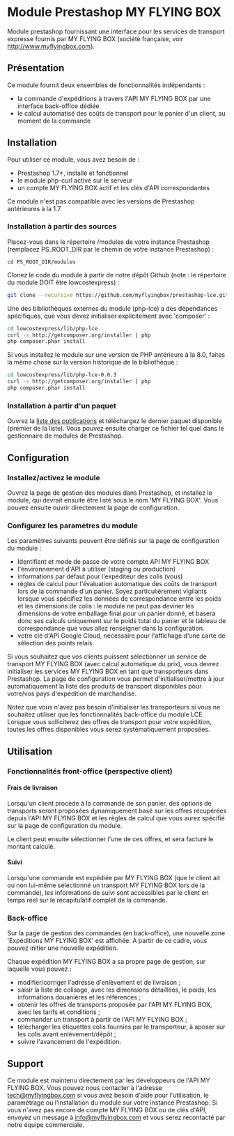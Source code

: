 Module Prestashop MY FLYING BOX
===============================

Module prestashop fournissant une interface pour les services de transport expresse fournis par MY FLYING BOX (société française, voir http://www.myflyingbox.com).

## Présentation

Ce module fournit deux ensembles de fonctionnalités indépendants :
- la commande d'expéditions à travers l'API MY FLYING BOX par une interface back-office dédiée
- le calcul automatisé des coûts de transport pour le panier d'un client, au moment de la commande

## Installation

Pour utiliser ce module, vous avez besoin de :
- Prestashop 1.7+, installé et fonctionnel
- le module php-curl activé sur le serveur
- un compte MY FLYING BOX actif et les clés d'API correspondantes

Ce module n'est pas compatible avec les versions de Prestashop antérieures à la 1.7.

### Installation à partir des sources

Placez-vous dans le répertoire /modules de votre instance Prestashop (remplacez PS_ROOT_DIR par le chemin de votre instance Prestashop) :
```
cd PS_ROOT_DIR/modules
```

Clonez le code du module à partir de notre dépôt Github (note : le répertoire du module DOIT être lowcostexpress) :

```bash
git clone --recursive https://github.com/myflyingbox/prestashop-lce.git lowcostexpress
```

Une des bibliothèques externes du module (php-lce) a des dépendances spécifiques, que vous devez initialiser explicitement avec 'composer' :

```bash
cd lowcostexpress/lib/php-lce
curl -s http://getcomposer.org/installer | php
php composer.phar install
```

Si vous installez le module sur une version de PHP antérieure à la 8.0, faites la même chose sur la version historique de la bibliothèque :

```bash
cd lowcostexpress/lib/php-lce-0.0.3
curl -s http://getcomposer.org/installer | php
php composer.phar install
```

### Installation à partir d'un paquet

Ouvrez la [liste des publications](https://github.com/lce/prestashop-lce/releases) et téléchargez le dernier paquet disponible (premier de la liste).
Vous pouvez ensuite charger ce fichier tel quel dans le gestionnaire de modules de Prestashop.

## Configuration

### Installez/activez le module

Ouvrez la page de gestion des modules dans Prestashop, et installez le module, qui devrait ensuite être listé sous le nom 'MY FLYING BOX'. Vous pouvez ensuite ouvrir directement la page de configuration.

### Configurez les paramètres du module

Les paramètres suivants peuvent être définis sur la page de configuration du module :
* Identifiant et mode de passe de votre compte API MY FLYING BOX
* l'environnement d'API à utiliser (staging ou production)
* informations par défaut pour l'expéditeur des colis (vous)
* règles de calcul pour l'évaluation automatique des coûts de transport lors de la commande d'un panier. Soyez particulièrement vigilants lorsque vous spécifiez les données de correspondance entre les poids et les dimensions de colis : le module ne peut pas deviner les dimensions de votre emballage final pour un panier donné, et basera donc ses calculs uniquement sur le poids total du panier et le tableau de correspondance que vous allez renseigner dans la configuration.
* votre clé d'API Google Cloud, nécessaire pour l'affichage d'une carte de sélection des points relais.

Si vous souhaitez que vos clients puissent sélectionner un service de transport MY FLYING BOX (avec calcul automatique du prix), vous devrez initialiser les services MY FLYING BOX en tant que transporteurs dans Prestashop.
La page de configuration vous permet d'initialiser/mettre à jour automatiquement la liste des produits de transport disponibles pour votre/vos pays d'expédition de marchandise.

Notez que vous n'avez pas besoin d'initialiser les transporteurs si vous ne souhaitez utiliser que les fonctionnalités back-office du module LCE. Lorsque vous solliciterez des offres de transport pour votre expédition, toutes les offres disponibles vous serez systématiquement proposées.

## Utilisation

### Fonctionnalités front-office (perspective client)

#### Frais de livraison

Lorsqu'un client procède à la commande de son panier, des options de transports seront proposées dynamiquement basé sur les offres récupérées depuis l'API MY FLYING BOX et les règles de calcul que vous aurez spécifié sur la page de configuration du module.

Le client peut ensuite sélectionner l'une de ces offres, et sera facturé le montant calculé.

#### Suivi

Lorsqu'une commande est expédiée par MY FLYING BOX (que le client ait ou non lui-même sélectionné un transport MY FLYING BOX lors de la commande), les informations de suivi sont accessibles par le client en temps réel sur le récapitulatif complet de la commande.

### Back-office

Sur la page de gestion des commandes (en back-office), une nouvelle zone 'Expéditions MY FLYING BOX' est affichée. A partir de ce cadre, vous pouvez initier une nouvelle expédition.

Chaque expédition MY FLYING BOX a sa propre page de gestion, sur laquelle vous pouvez :
* modifier/corriger l'adresse d'enlèvement et de livraison ;
* saisir la liste de colisage, avec les dimensions détaillées, le poids, les informations douanières et les références ;
* obtenir les offres de transports proposée par l'API MY FLYING BOX, avec les tarifs et conditions ;
* commander un transport à partir de l'API MY FLYING BOX ;
* télécharger les étiquettes colis fournies par le transporteur, à aposer sur les colis avant enlèvement/dépôt ;
* suivre l'avancement de l'expédition.

## Support

Ce module est maintenu directement par les développeurs de l'API MY FLYING BOX. Vous pouvez nous contacter à l'adresse <tech@myflyingbox.com> si vous avez besoin d'aide pour l'utilisation, le paramétrage ou l'installation du module sur votre instance Prestashop. Si vous n'avez pas encore de compte MY FLYING BOX ou de clés d'API, envoyez un message à <info@myflyingbox.com> et vous serez recontacté par notre équipe commerciale.
